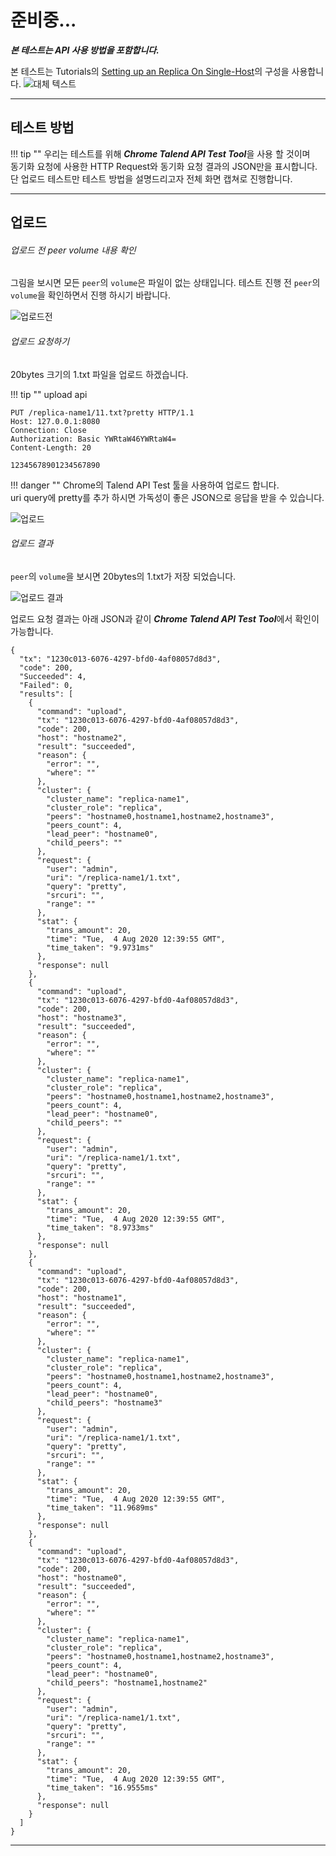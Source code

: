 
# 준비중...

   ***본 테스트는 API 사용 방법을 포함합니다.***

   본 테스트는 Tutorials의 [Setting up an Replica On Single-Host](replica.md)의 구성을 사용합니다.
![대체 텍스트](../images/github.png)

----

## 테스트 방법

!!! tip ""
    우리는 테스트를 위해 ***Chrome Talend API Test Tool***을 사용 할 것이며    
    동기화 요청에 사용한 HTTP Request와 동기화 요청 결과의 JSON만을 표시합니다.    
    단 업로드 테스트만 테스트 방법을 설명드리고자 전체 화면 캡쳐로 진행합니다.

----

## 업로드 

###### 업로드 전 peer volume 내용 확인

그림을 보시면 모든 `peer`의 `volume`은 파일이 없는 상태입니다.
테스트 진행 전  `peer`의 `volume`을 확인하면서 진행 하시기 바랍니다.

![업로드전](../images/upload-001.png)
 

###### 업로드 요청하기
20bytes 크기의 1.txt 파일을 업로드 하겠습니다.

!!! tip ""
    upload api

```
PUT /replica-name1/11.txt?pretty HTTP/1.1
Host: 127.0.0.1:8080
Connection: Close
Authorization: Basic YWRtaW46YWRtaW4=
Content-Length: 20

12345678901234567890
```

!!! danger ""
    Chrome의 Talend API Test 툴을 사용하여 업로드 합니다.    
    uri query에 pretty를 추가 하시면 가독성이 좋은 JSON으로 응답을 받을 수 있습니다.


![업로드 ](../images/upload-000.png)


###### 업로드 결과

`peer`의 `volume`을 보시면 20bytes의 1.txt가 저장 되었습니다.

![업로드 결과 ](../images/upload-002.png)


업로드 요청 결과는 아래 JSON과 같이 ***Chrome Talend API Test Tool***에서 확인이 가능합니다.
```
{
  "tx": "1230c013-6076-4297-bfd0-4af08057d8d3",
  "code": 200,
  "Succeeded": 4,
  "Failed": 0,
  "results": [
    {
      "command": "upload",
      "tx": "1230c013-6076-4297-bfd0-4af08057d8d3",
      "code": 200,
      "host": "hostname2",
      "result": "succeeded",
      "reason": {
        "error": "",
        "where": ""
      },
      "cluster": {
        "cluster_name": "replica-name1",
        "cluster_role": "replica",
        "peers": "hostname0,hostname1,hostname2,hostname3",
        "peers_count": 4,
        "lead_peer": "hostname0",
        "child_peers": ""
      },
      "request": {
        "user": "admin",
        "uri": "/replica-name1/1.txt",
        "query": "pretty",
        "srcuri": "",
        "range": ""
      },
      "stat": {
        "trans_amount": 20,
        "time": "Tue,  4 Aug 2020 12:39:55 GMT",
        "time_taken": "9.9731ms"
      },
      "response": null
    },
    {
      "command": "upload",
      "tx": "1230c013-6076-4297-bfd0-4af08057d8d3",
      "code": 200,
      "host": "hostname3",
      "result": "succeeded",
      "reason": {
        "error": "",
        "where": ""
      },
      "cluster": {
        "cluster_name": "replica-name1",
        "cluster_role": "replica",
        "peers": "hostname0,hostname1,hostname2,hostname3",
        "peers_count": 4,
        "lead_peer": "hostname0",
        "child_peers": ""
      },
      "request": {
        "user": "admin",
        "uri": "/replica-name1/1.txt",
        "query": "pretty",
        "srcuri": "",
        "range": ""
      },
      "stat": {
        "trans_amount": 20,
        "time": "Tue,  4 Aug 2020 12:39:55 GMT",
        "time_taken": "8.9733ms"
      },
      "response": null
    },
    {
      "command": "upload",
      "tx": "1230c013-6076-4297-bfd0-4af08057d8d3",
      "code": 200,
      "host": "hostname1",
      "result": "succeeded",
      "reason": {
        "error": "",
        "where": ""
      },
      "cluster": {
        "cluster_name": "replica-name1",
        "cluster_role": "replica",
        "peers": "hostname0,hostname1,hostname2,hostname3",
        "peers_count": 4,
        "lead_peer": "hostname0",
        "child_peers": "hostname3"
      },
      "request": {
        "user": "admin",
        "uri": "/replica-name1/1.txt",
        "query": "pretty",
        "srcuri": "",
        "range": ""
      },
      "stat": {
        "trans_amount": 20,
        "time": "Tue,  4 Aug 2020 12:39:55 GMT",
        "time_taken": "11.9689ms"
      },
      "response": null
    },
    {
      "command": "upload",
      "tx": "1230c013-6076-4297-bfd0-4af08057d8d3",
      "code": 200,
      "host": "hostname0",
      "result": "succeeded",
      "reason": {
        "error": "",
        "where": ""
      },
      "cluster": {
        "cluster_name": "replica-name1",
        "cluster_role": "replica",
        "peers": "hostname0,hostname1,hostname2,hostname3",
        "peers_count": 4,
        "lead_peer": "hostname0",
        "child_peers": "hostname1,hostname2"
      },
      "request": {
        "user": "admin",
        "uri": "/replica-name1/1.txt",
        "query": "pretty",
        "srcuri": "",
        "range": ""
      },
      "stat": {
        "trans_amount": 20,
        "time": "Tue,  4 Aug 2020 12:39:55 GMT",
        "time_taken": "16.9555ms"
      },
      "response": null
    }
  ]
}
```

----

